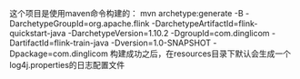 这个项目是使用maven命令构建的：
mvn archetype:generate -B -DarchetypeGroupId=org.apache.flink -DarchetypeArtifactId=flink-quickstart-java -DarchetypeVersion=1.10.2 -DgroupId=com.dinglicom -DartifactId=flink-train-java -Dversion=1.0-SNAPSHOT -Dpackage=com.dinglicom
构建成功之后，在resources目录下默认会生成一个log4j.properties的日志配置文件